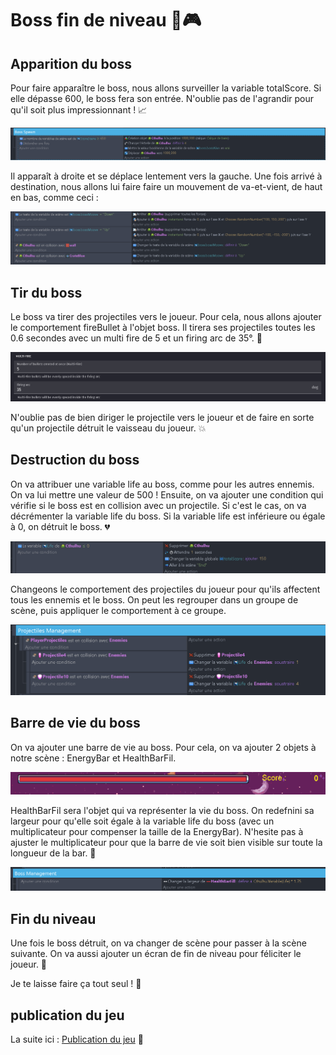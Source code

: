 # Boss fin de niveau 🐙🎮

## Apparition du boss

Pour faire apparaître le boss, nous allons surveiller la variable totalScore. Si elle dépasse 600, le boss fera son entrée. N'oublie pas de l'agrandir pour qu'il soit plus impressionnant ! 📈

![apparition du boss](images/apparitionBoss.png)

Il apparaît à droite et se déplace lentement vers la gauche. Une fois arrivé à destination, nous allons lui faire faire un mouvement de va-et-vient, de haut en bas, comme ceci :

![mouvement du boss](images/bossMouvement.png)

## Tir du boss

Le boss va tirer des projectiles vers le joueur. Pour cela, nous allons ajouter le comportement fireBullet à l'objet boss. Il tirera ses projectiles toutes les 0.6 secondes avec un multi fire de 5 et un firing arc de 35°. 🎯

![tir du boss](images/bossTir.png)

N'oublie pas de bien diriger le projectile vers le joueur et de faire en sorte qu'un projectile détruit le vaisseau du joueur. 💥

## Destruction du boss

On va attribuer une variable life au boss, comme pour les autres ennemis. On va lui mettre une valeur de 500 ! Ensuite, on va ajouter une condition qui vérifie si le boss est en collision avec un projectile. Si c'est le cas, on va décrémenter la variable life du boss. Si la variable life est inférieure ou égale à 0, on détruit le boss. 💔

![destruction du boss](images/boss_end_game.png)

Changeons le comportement des projectiles du joueur pour qu'ils affectent tous les ennemis et le boss. On peut les regrouper dans un groupe de scène, puis appliquer le comportement à ce groupe.

![projectiles](images/projectiles_enemies.png)

## Barre de vie du boss

On va ajouter une barre de vie au boss. Pour cela, on va ajouter 2 objets à notre scène :
EnergyBar et HealthBarFil.

![barre de vie](images/barreVie.png)

HealthBarFil sera l'objet qui va représenter la vie du boss. On redefnini sa largeur pour qu'elle soit égale à la variable life du boss (avec un multiplicateur pour compenser la taille de la EnergyBar). N'hesite pas à ajuster le multiplicateur pour que la barre de vie soit bien visible sur toute la longueur de la bar. 📏

![barre de vie](images/barreVie2.png)

## Fin du niveau

Une fois le boss détruit, on va changer de scène pour passer à la scène suivante. On va aussi ajouter un écran de fin de niveau pour féliciter le joueur. 🏁

Je te laisse faire ça tout seul ! 🚀

## publication du jeu

La suite ici : [Publication du jeu](08_publication.md) 🎉

